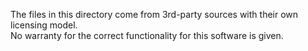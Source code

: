 The files in this directory come from 3rd-party sources with their own licensing model.<BR>
No warranty for the correct functionality for this software is given.
